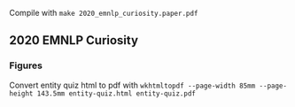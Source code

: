 Compile with `make 2020_emnlp_curiosity.paper.pdf`

## 2020 EMNLP Curiosity

### Figures

Convert entity quiz html to pdf with `wkhtmltopdf --page-width 85mm --page-height 143.5mm entity-quiz.html entity-quiz.pdf`
